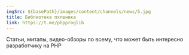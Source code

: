 ```yaml
---
imgSrc: ${basePath}/images/content/channels/news/5.jpg
title: Библиотека пхпшника
link: https://t.me/phpproglib
---
```


Статьи, митапы, видео-обзоры по всему, что может быть интересно разработчику на PHP
